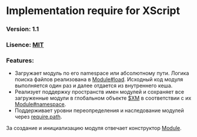Implementation require for XScript
===============
### Version: 1.1

### Lisence: [MIT](https://github.com/appendto/amplify/blob/master/MIT-LICENSE.txt)

### Features:

* Загружает модуль по его namespace или абсолютному пути. Логика поиска файлов реализована в [Module#load](/b-vladi/xscript-require/blob/master/require.js#L129-L223). Исходный код модуля выполняется один раз и далее отдается из внутреннего кеша.
* Реализует поддержку пространств имен модулей и сохраняет все загруженные модули в глобальном объекте [$XM](/b-vladi/xscript-require/blob/master/require.js#L7-L13) в соответствии с их [Module#namespace](/b-vladi/xscript-require/blob/master/require.js#L101-L106).
* Поддерживает уровни переопределения и наследование модулей через [require.path](/b-vladi/xscript-require/blob/master/require.js#L280).

За создание и инициализацию модуля отвечает конструктор [Module](/b-vladi/xscript-require/blob/master/require.js#L37-L127).
